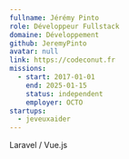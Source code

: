```yaml
---
fullname: Jérémy Pinto
role: Développeur Fullstack
domaine: Développement
github: JeremyPinto
avatar: null
link: https://codeconut.fr
missions:
  - start: 2017-01-01
    end: 2025-01-15
    status: independent
    employer: OCTO
startups:
  - jeveuxaider
---
```


Laravel / Vue.js
